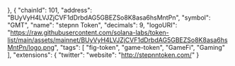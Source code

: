   },
    {
      "chainId": 101,
      "address": "BUyVyH4LVJZjCVF1dDrbdAG5GBEZSo8K8asa6hsMntPn",
      "symbol": "GMT",
      "name": "stepnn Token",
      "decimals": 9,
      "logoURI": "https://raw.githubusercontent.com/solana-labs/token-list/main/assets/mainnet/BUyVyH4LVJZjCVF1dDrbdAG5GBEZSo8K8asa6hsMntPn/logo.png",
      "tags": [
        "fig-token",
        "game-token",
        "GameFi",
        "Gaming"
      ],
      "extensions": {
        "twitter": 
        "website": "http://stepnntoken.com/"
      }

